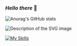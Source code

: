 ### *Hello there* 👋


![Anurag's GitHub stats](https://github-readme-stats.vercel.app/api?username=rock-32&show_icons=true&theme=transparent)

<img src="https://raw.githubusercontent.com/trinib/trinib/snake/github-contribution-grid-snake-dark.svg" alt="Description of the SVG image">

[![My Skills](https://skillicons.dev/icons?i=dotnet,cs,react,redux,js,html,css,bootstrap)](https://skillicons.dev)
<!--
**rock-32/rock-32** is a ✨ _special_ ✨ repository because its `README.md` (this file) appears on your GitHub profile.

Here are some ideas to get you started:

- 🔭 I’m currently working on ...
- 🌱 I’m currently learning ...
- 👯 I’m looking to collaborate on ...
- 🤔 I’m looking for help with ...
- 💬 Ask me about ...
- 📫 How to reach me: ...
- 😄 Pronouns: ...
- ⚡ Fun fact: ...
-->
